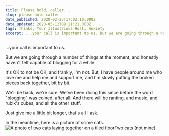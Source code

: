 ```yaml
---
title: Please hold, caller...
slug: please-hold-caller
date_published: 2020-02-25T17:02:10.000Z
date_updated: 2020-05-12T09:21:21.000Z
tags: Thinks, Your Illustrious Host, Anxiety
excerpt: ...your call is important to us. But we are going through a number of things at the moment, and honestly haven't felt capable of blogging for a while.
---
```


...your call is important to us.

But we are going through a number of things at the moment, and honestly haven't felt capable of blogging for a while.

It's OK to not be OK, and frankly, I'm not. But, I have people around me who love me and help me and support me, and I'm slowly putting the broken pieces back together, bit by bit.

We'll be back, we're sure. We've been doing this since before the word "blogging" was coined, after all. And there will be ranting, and music, and rubik's cubes, and all the other stuff.

Just give me a little bit longer, that's all I ask.

In the meantime, here is a picture of some cats.
![A photo of two cats laying together on a tiled floor](/public/images/2020/02/two-cats.jpg)Two cats (not mine)
